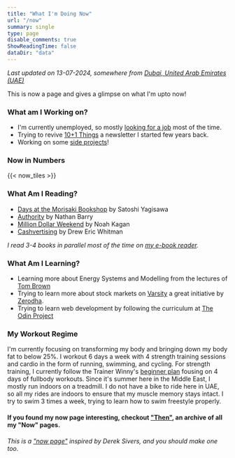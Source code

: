 ```yaml
---
title: "What I'm Doing Now"
url: "/now"
summary: single
type: page
disable_comments: true
ShowReadingTime: false
dataDir: "data"
---
```


*Last updated on 13-07-2024, somewhere from [Dubai, United Arab Emirates (UAE)](https://what3words.com/siblings.twitches.scan)*

This is now a page and gives a glimpse on what I'm upto now!



### What am I Working on?

- I'm currently unemployed, so mostly [looking for a job](/hire) most of the time. 
- Trying to revive [10+1 Things](https://rishikesh.substack.com/) a newsletter I started few years back.
- Working on some [side projects](/projects)!



### Now in Numbers

{{< now_tiles >}}



### What Am I Reading?

- [Days at the Morisaki Bookshop](https://geni.us/rsh-morisaki) by Satoshi Yagisawa
- [Authority](https://geni.us/rsh-authority) by Nathan Barry
- [Million Dollar Weekend](https://geni.us/rsh-million-dollar) by Noah Kagan
- [Cashvertising](https://geni.us/rsh-cashvertising) by Drew Eric Whitman

*I read 3-4 books in parallel most of the time on [my e-book reader](https://geni.us/rsh-kindle-paperwhite).*

### What Am I Learning?
- Learning more about Energy Systems and Modelling from the lectures of [Tom Brown](https://nworbmot.org/teaching.html)
- Trying to learn more about stock markets on [Varsity](https://zerodha.com/varsity/) a great initiative by [Zerodha](https://zerodha.com/open-account?c=KSO559).
- Trying to learn web development by following the curriculum at [The Odin Project](https://zerodha.com/open-account?c=KSO559)



### My Workout Regime

I'm currently focusing on transforming my body and bringing down my body fat to below 25%. I workout 6 days a week with 4 strength training sessions and cardio in the form of running, swimming, and cycling. For strength training, I currently follow the Trainer Winny's [beginner plan](hhttps://www.youtube.com/watch?v=U9ENCvFf9yQ) fousing on  4 days of fullbody workouts. Since it's summer here in the Middle East, I mostly run indoors on a treadmill. I do not have a bike to ride here in UAE, so all my rides are indoors to ensure that my muscle memory stays intact. I try to swim 3 times a week, trying to learn how to swim freestyle properly.


#### If you found my now page interesting, checkout ["Then"](/then), an archive of all my "Now" pages.


###### This is a ["now page"](https://nownownow.com/) inspired by Derek Sivers, and you should make one too.





